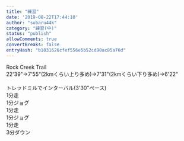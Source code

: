```yaml
---
title: "練習"
date: '2019-08-22T17:44:10'
author: "subaru44k"
category: "練習(中)"
status: "publish"
allowComments: true
convertBreaks: false
entryHash: "b1031626cfef556e5b52cd90ac85a76d"
---
```

Rock Creek Trail<br>
22'39"→7'55"(2kmくらい上り多め)→7'31"(2kmくらい下り多め)→6'22"<br>
<br>
トレッドミルでインターバル(3'30"ペース)<br>
1分走<br>
1分ジョグ<br>
1分走<br>
1分ジョグ<br>
1分走<br>
3分ダウン
